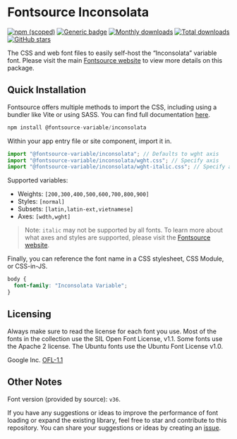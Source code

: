 # Fontsource Inconsolata

[![npm (scoped)](https://img.shields.io/npm/v/@fontsource-variable/inconsolata?color=brightgreen)](https://www.npmjs.com/package/@fontsource-variable/inconsolata) [![Generic badge](https://img.shields.io/badge/fontsource-passing-brightgreen)](https://github.com/fontsource/fontsource) [![Monthly downloads](https://badgen.net/npm/dm/@fontsource-variable/inconsolata)](https://github.com/fontsource/fontsource) [![Total downloads](https://badgen.net/npm/dt/@fontsource-variable/inconsolata)](https://github.com/fontsource/fontsource) [![GitHub stars](https://img.shields.io/github/stars/fontsource/fontsource.svg?style=social&label=Star)](https://github.com/fontsource/fontsource/stargazers)

The CSS and web font files to easily self-host the “Inconsolata” variable font. Please visit the main [Fontsource website](https://fontsource.org/fonts/inconsolata) to view more details on this package.

## Quick Installation

Fontsource offers multiple methods to import the CSS, including using a bundler like Vite or using SASS. You can find full documentation [here](https://fontsource.org/docs/getting-started/introduction).

```javascript
npm install @fontsource-variable/inconsolata
```

Within your app entry file or site component, import it in.

```javascript
import "@fontsource-variable/inconsolata"; // Defaults to wght axis
import "@fontsource-variable/inconsolata/wght.css"; // Specify axis
import "@fontsource-variable/inconsolata/wght-italic.css"; // Specify axis and style
```

Supported variables:
- Weights: `[200,300,400,500,600,700,800,900]`
- Styles: `[normal]`
- Subsets: `[latin,latin-ext,vietnamese]`
- Axes: `[wdth,wght]`

> Note: `italic` may not be supported by all fonts. To learn more about what axes and styles are supported, please visit the [Fontsource website](https://fontsource.org/fonts/inconsolata).

Finally, you can reference the font name in a CSS stylesheet, CSS Module, or CSS-in-JS.

```css
body {
  font-family: "Inconsolata Variable";
}
```

## Licensing
Always make sure to read the license for each font you use. Most of the fonts in the collection use the SIL Open Font License, v1.1. Some fonts use the Apache 2 license. The Ubuntu fonts use the Ubuntu Font License v1.0.

Google Inc.
[OFL-1.1](http://scripts.sil.org/OFL)

## Other Notes
Font version (provided by source): `v36`.

If you have any suggestions or ideas to improve the performance of font loading or expand the existing library, feel free to star and contribute to this repository. You can share your suggestions or ideas by creating an [issue](https://github.com/fontsource/fontsource/issues).